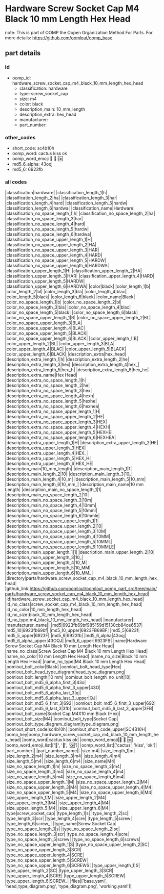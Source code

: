 # Hardware Screw Socket Cap M4 Black 10 mm Length Hex Head  

note: This is part of OOMP the Oopen Organization Method For Parts. For more details: https://github.com/oomlout/oomp_base

##  part details





### id
* oomp_id: hardware_screw_socket_cap_m4_black_10_mm_length_hex_head
  * classification: hardware
  * type: screw_socket_cap
  * size: m4
  * color: black
  * description_main: 10_mm_length
  * description_extra: hex_head
  * manufacturer: 
  * part_number: 

### other_codes
* short_code: sc4b10h
* oomp_word: cactus kiss ok
* oomp_word_emoji :cactus: :kiss: :ok:
* md5_6_alpha: 43oqj
* md5_6: 6923fb

### all codes 
|classification|hardware|
|classification_length_1|h|
|classification_length_2|ha|
|classification_length_3|har|
|classification_length_4|hard|
|classification_length_5|hardw|
|classification_length_6|hardwa|
|classification_name|Hardware|
|classification_no_space_length_1|h|
|classification_no_space_length_2|ha|
|classification_no_space_length_3|har|
|classification_no_space_length_4|hard|
|classification_no_space_length_5|hardw|
|classification_no_space_length_6|hardwa|
|classification_no_space_upper_length_1|H|
|classification_no_space_upper_length_2|HA|
|classification_no_space_upper_length_3|HAR|
|classification_no_space_upper_length_4|HARD|
|classification_no_space_upper_length_5|HARDW|
|classification_no_space_upper_length_6|HARDWA|
|classification_upper_length_1|H|
|classification_upper_length_2|HA|
|classification_upper_length_3|HAR|
|classification_upper_length_4|HARD|
|classification_upper_length_5|HARDW|
|classification_upper_length_6|HARDWA|
|color|black|
|color_length_1|b|
|color_length_2|bl|
|color_length_3|bla|
|color_length_4|blac|
|color_length_5|black|
|color_length_6|black|
|color_name|Black|
|color_no_space_length_1|b|
|color_no_space_length_2|bl|
|color_no_space_length_3|bla|
|color_no_space_length_4|blac|
|color_no_space_length_5|black|
|color_no_space_length_6|black|
|color_no_space_upper_length_1|B|
|color_no_space_upper_length_2|BL|
|color_no_space_upper_length_3|BLA|
|color_no_space_upper_length_4|BLAC|
|color_no_space_upper_length_5|BLACK|
|color_no_space_upper_length_6|BLACK|
|color_upper_length_1|B|
|color_upper_length_2|BL|
|color_upper_length_3|BLA|
|color_upper_length_4|BLAC|
|color_upper_length_5|BLACK|
|color_upper_length_6|BLACK|
|description_extra|hex_head|
|description_extra_length_1|h|
|description_extra_length_2|he|
|description_extra_length_3|hex|
|description_extra_length_4|hex_|
|description_extra_length_5|hex_h|
|description_extra_length_6|hex_he|
|description_extra_name|Hex Head|
|description_extra_no_space_length_1|h|
|description_extra_no_space_length_2|he|
|description_extra_no_space_length_3|hex|
|description_extra_no_space_length_4|hexh|
|description_extra_no_space_length_5|hexhe|
|description_extra_no_space_length_6|hexhea|
|description_extra_no_space_upper_length_1|H|
|description_extra_no_space_upper_length_2|HE|
|description_extra_no_space_upper_length_3|HEX|
|description_extra_no_space_upper_length_4|HEXH|
|description_extra_no_space_upper_length_5|HEXHE|
|description_extra_no_space_upper_length_6|HEXHEA|
|description_extra_upper_length_1|H|
|description_extra_upper_length_2|HE|
|description_extra_upper_length_3|HEX|
|description_extra_upper_length_4|HEX_|
|description_extra_upper_length_5|HEX_H|
|description_extra_upper_length_6|HEX_HE|
|description_main|10_mm_length|
|description_main_length_1|1|
|description_main_length_2|10|
|description_main_length_3|10_|
|description_main_length_4|10_m|
|description_main_length_5|10_mm|
|description_main_length_6|10_mm_|
|description_main_name|10 mm Length|
|description_main_no_space_length_1|1|
|description_main_no_space_length_2|10|
|description_main_no_space_length_3|10m|
|description_main_no_space_length_4|10mm|
|description_main_no_space_length_5|10mml|
|description_main_no_space_length_6|10mmle|
|description_main_no_space_upper_length_1|1|
|description_main_no_space_upper_length_2|10|
|description_main_no_space_upper_length_3|10M|
|description_main_no_space_upper_length_4|10MM|
|description_main_no_space_upper_length_5|10MML|
|description_main_no_space_upper_length_6|10MMLE|
|description_main_upper_length_1|1|
|description_main_upper_length_2|10|
|description_main_upper_length_3|10_|
|description_main_upper_length_4|10_M|
|description_main_upper_length_5|10_MM|
|description_main_upper_length_6|10_MM_|
|directory|parts/hardware_screw_socket_cap_m4_black_10_mm_length_hex_head|
|github_link|https://github.com/oomlout/oomlout_oomp_part_src/tree/main/parts/hardware_screw_socket_cap_m4_black_10_mm_length_hex_head|
|id|hardware_screw_socket_cap_m4_black_10_mm_length_hex_head|
|id_no_class|screw_socket_cap_m4_black_10_mm_length_hex_head|
|id_no_color|10_mm_length_hex_head|
|id_no_size|black_10_mm_length_hex_head|
|id_no_type|m4_black_10_mm_length_hex_head|
|manufacturer||
|manufacturer_name||
|md5|6923fb69bf985159d15130cb84ce6537|
|md5_10|6923fb69bf|
|md5_10_upper|6923FB69BF|
|md5_5|6923f|
|md5_5_upper|6923F|
|md5_6|6923fb|
|md5_6_alpha|43oqj|
|md5_6_alpha_upper|43OQJ|
|md5_6_upper|6923FB|
|name|Hardware Screw Socket Cap M4 Black 10 mm Length Hex Head|
|name_no_class|Screw Socket Cap M4 Black 10 mm Length Hex Head|
|name_no_color|10 mm Length Hex Head|
|name_no_size|Black 10 mm Length Hex Head|
|name_no_type|M4 Black 10 mm Length Hex Head|
|oomlout_bolt_color|Black|
|oomlout_bolt_head_type|Hex|
|oomlout_bolt_head_type_diagram|head_type_diagram.png|
|oomlout_bolt_length|10 mm|
|oomlout_bolt_length_no_unit|10|
|oomlout_bolt_md5_6_alpha_first_3|43o|
|oomlout_bolt_md5_6_alpha_first_3_upper|43O|
|oomlout_bolt_md5_6_alpha_last_3|qj|
|oomlout_bolt_md5_6_alpha_last_3_upper|QJ|
|oomlout_bolt_md5_6_first_3|692|
|oomlout_bolt_md5_6_first_3_upper|692|
|oomlout_bolt_md5_6_last_3|3fb|
|oomlout_bolt_md5_6_last_3_upper|3FB|
|oomlout_bolt_name|Socket Cap M4X10 mm Black (Hex)|
|oomlout_bolt_size|M4|
|oomlout_bolt_type|Socket Cap|
|oomlout_bolt_type_diagram_diagram|type_diagram.png|
|oomlout_short_code|sc4b10h|
|oomlout_short_code_upper|SC4B10H|
|oomp_key|oomp_hardware_screw_socket_cap_m4_black_10_mm_length_hex_head|
|oomp_word|cactus kiss ok|
|oomp_word_emoji|:cactus: :kiss: :ok:|
|oomp_word_emoji_list|[':cactus:', ':kiss:', ':ok:']|
|oomp_word_list|['cactus', 'kiss', 'ok']|
|part_number||
|part_number_name||
|size|m4|
|size_length_1|m|
|size_length_2|m4|
|size_length_3|m4|
|size_length_4|m4|
|size_length_5|m4|
|size_length_6|m4|
|size_name|M4|
|size_no_space_length_1|m|
|size_no_space_length_2|m4|
|size_no_space_length_3|m4|
|size_no_space_length_4|m4|
|size_no_space_length_5|m4|
|size_no_space_length_6|m4|
|size_no_space_upper_length_1|M|
|size_no_space_upper_length_2|M4|
|size_no_space_upper_length_3|M4|
|size_no_space_upper_length_4|M4|
|size_no_space_upper_length_5|M4|
|size_no_space_upper_length_6|M4|
|size_upper_length_1|M|
|size_upper_length_2|M4|
|size_upper_length_3|M4|
|size_upper_length_4|M4|
|size_upper_length_5|M4|
|size_upper_length_6|M4|
|type|screw_socket_cap|
|type_length_1|s|
|type_length_2|sc|
|type_length_3|scr|
|type_length_4|scre|
|type_length_5|screw|
|type_length_6|screw_|
|type_name|Screw Socket Cap|
|type_no_space_length_1|s|
|type_no_space_length_2|sc|
|type_no_space_length_3|scr|
|type_no_space_length_4|scre|
|type_no_space_length_5|screw|
|type_no_space_length_6|screws|
|type_no_space_upper_length_1|S|
|type_no_space_upper_length_2|SC|
|type_no_space_upper_length_3|SCR|
|type_no_space_upper_length_4|SCRE|
|type_no_space_upper_length_5|SCREW|
|type_no_space_upper_length_6|SCREWS|
|type_upper_length_1|S|
|type_upper_length_2|SC|
|type_upper_length_3|SCR|
|type_upper_length_4|SCRE|
|type_upper_length_5|SCREW|
|type_upper_length_6|SCREW_|
|files|['base.yaml', 'head_type_diagram.png', 'type_diagram.png', 'working.yaml']|
